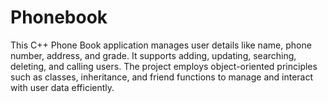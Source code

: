 # Phonebook
This C++ Phone Book application manages user details like name, phone number, address, and grade. It supports adding, updating, searching, deleting, and calling users. The project employs object-oriented principles such as classes, inheritance, and friend functions to manage and interact with user data efficiently.
